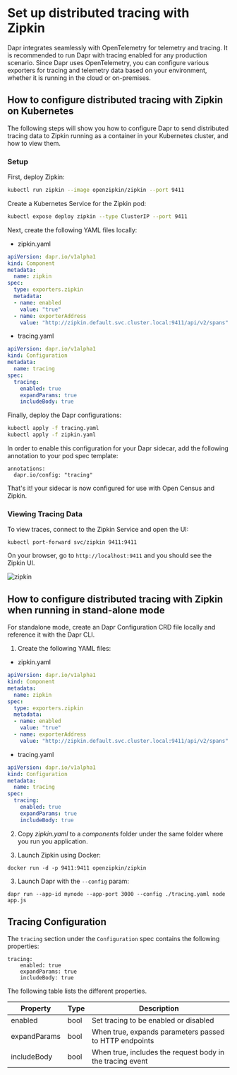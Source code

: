 # Set up distributed tracing with Zipkin

Dapr integrates seamlessly with OpenTelemetry for telemetry and tracing. It is recommended to run Dapr with tracing enabled for any production scenario. Since Dapr uses OpenTelemetry, you can configure various exporters for tracing and telemetry data based on your environment, whether it is running in the cloud or on-premises.

## How to configure distributed tracing with Zipkin on Kubernetes

The following steps will show you how to configure Dapr to send distributed tracing data to Zipkin running as a container in your Kubernetes cluster, and how to view them.


### Setup

First, deploy Zipkin:

```bash
kubectl run zipkin --image openzipkin/zipkin --port 9411
```

Create a Kubernetes Service for the Zipkin pod:

```bash
kubectl expose deploy zipkin --type ClusterIP --port 9411
```

Next, create the following YAML files locally:

* zipkin.yaml

```yaml
apiVersion: dapr.io/v1alpha1
kind: Component
metadata:
  name: zipkin
spec:
  type: exporters.zipkin
  metadata:
  - name: enabled
    value: "true"
  - name: exporterAddress
    value: "http://zipkin.default.svc.cluster.local:9411/api/v2/spans"
```
* tracing.yaml
```yaml
apiVersion: dapr.io/v1alpha1
kind: Configuration
metadata:
  name: tracing
spec:
  tracing:
    enabled: true
    expandParams: true
    includeBody: true
```

Finally, deploy the Dapr configurations:

```bash
kubectl apply -f tracing.yaml
kubectl apply -f zipkin.yaml
```

In order to enable this configuration for your Dapr sidecar, add the following annotation to your pod spec template:

```
annotations:
  dapr.io/config: "tracing"
```

That's it! your sidecar is now configured for use with Open Census and Zipkin.

### Viewing Tracing Data

To view traces, connect to the Zipkin Service and open the UI:

```
kubectl port-forward svc/zipkin 9411:9411
```

On your browser, go to ```http://localhost:9411``` and you should see the Zipkin UI.

![zipkin](../../images/zipkin_ui.png)

## How to configure distributed tracing with Zipkin when running in stand-alone mode

For standalone mode, create an Dapr Configuration CRD file locally and reference it with the Dapr CLI.

1. Create the following YAML files:

* zipkin.yaml

```yaml
apiVersion: dapr.io/v1alpha1
kind: Component
metadata:
  name: zipkin
spec:
  type: exporters.zipkin
  metadata:
  - name: enabled
    value: "true"
  - name: exporterAddress
    value: "http://zipkin.default.svc.cluster.local:9411/api/v2/spans"
```
* tracing.yaml
```yaml
apiVersion: dapr.io/v1alpha1
kind: Configuration
metadata:
  name: tracing
spec:
  tracing:
    enabled: true
    expandParams: true
    includeBody: true
```

2. Copy *zipkin.yaml* to a *components* folder under the same folder where you run you application.
   
3. Launch Zipkin using Docker:

```
docker run -d -p 9411:9411 openzipkin/zipkin
```

3. Launch Dapr with the `--config` param:

```
dapr run --app-id mynode --app-port 3000 --config ./tracing.yaml node app.js
```

## Tracing Configuration

The `tracing` section under the `Configuration` spec contains the following properties:

```
tracing:
    enabled: true
    expandParams: true
    includeBody: true
```

The following table lists the different properties.

Property | Type | Description
---- | ------- | -----------
enabled  | bool | Set tracing to be enabled or disabled
expandParams  | bool | When true, expands parameters passed to HTTP endpoints
includeBody  | bool | When true, includes the request body in the tracing event
